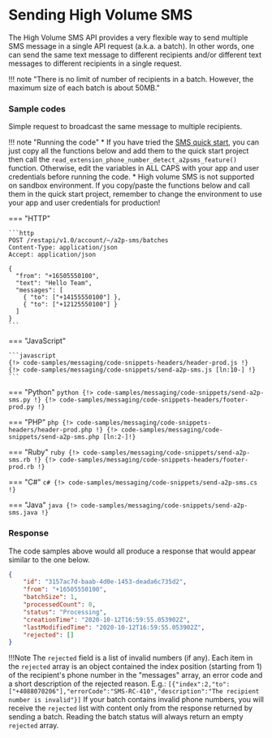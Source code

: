 # Sending High Volume SMS

The High Volume SMS API provides a very flexible way to send multiple SMS message in a single API request (a.k.a. a batch). In other words, one can send the same text message to different recipients and/or different text messages to different recipients in a single request.

!!! note "There is no limit of number of recipients in a batch. However, the maximum size of each batch is about 50MB."

### Sample codes

Simple request to broadcast the same message to multiple recipients.

!!! note "Running the code"
    * If you have tried the [SMS quick start](../../../quick-start/), you can just copy all the functions below and add them to the quick start project then call the `read_extension_phone_number_detect_a2psms_feature()` function. Otherwise, edit the variables in ALL CAPS with your app and user credentials before running the code.
    * High volume SMS is not supported on sandbox environment. If you copy/paste the functions below and call them in the quick start project, remember to change the environment to use your app and user credentials for production!

=== "HTTP"

    ```http
    POST /restapi/v1.0/account/~/a2p-sms/batches
    Content-Type: application/json
    Accept: application/json

    {
      "from": "+16505550100",
      "text": "Hello Team",
      "messages": [
        { "to": ["+14155550100"] },
        { "to": ["+12125550100"] }
      ]
    }
    ```

=== "JavaScript"

    ```javascript
    {!> code-samples/messaging/code-snippets-headers/header-prod.js !}
    {!> code-samples/messaging/code-snippets/send-a2p-sms.js [ln:10-] !}
    ```

=== "Python"
    ```python
    {!> code-samples/messaging/code-snippets/send-a2p-sms.py !}
    {!> code-samples/messaging/code-snippets-headers/footer-prod.py !}
    ```

=== "PHP"
    ```php
    {!> code-samples/messaging/code-snippets-headers/header-prod.php !}
    {!> code-samples/messaging/code-snippets/send-a2p-sms.php [ln:2-]!}
    ```

=== "Ruby"
    ```ruby
    {!> code-samples/messaging/code-snippets/send-a2p-sms.rb !}
    {!> code-samples/messaging/code-snippets-headers/footer-prod.rb !}
    ```

=== "C#"
    ```c#
    {!> code-samples/messaging/code-snippets/send-a2p-sms.cs !}
    ```

=== "Java"
    ```java
    {!> code-samples/messaging/code-snippets/send-a2p-sms.java !}
    ```

### Response

The code samples above would all produce a response that would appear similar to the one below.

```json
{
    "id": "3157ac7d-baab-4d0e-1453-deada6c735d2",
    "from": "+16505550100",
    "batchSize": 1,
    "processedCount": 0,
    "status": "Processing",
    "creationTime": "2020-10-12T16:59:55.053902Z",
    "lastModifiedTime": "2020-10-12T16:59:55.053902Z",
    "rejected": []
}
```

!!!Note
    The `rejected` field is a list of invalid numbers (if any). Each item in the `rejected` array is an object contained the index position (starting from 1) of the recipient's phone number in the "messages" array, an error code and a short description of the rejected reason. E.g.:
    ```
    [{"index":2,"to":["+4088070206"],"errorCode":"SMS-RC-410","description":"The recipient number is invalid"}]
    ```
    If your batch contains invalid phone numbers, you will receive the `rejected` list with content only from the response returned by sending a batch. Reading the batch status will always return an empty `rejected` array.

